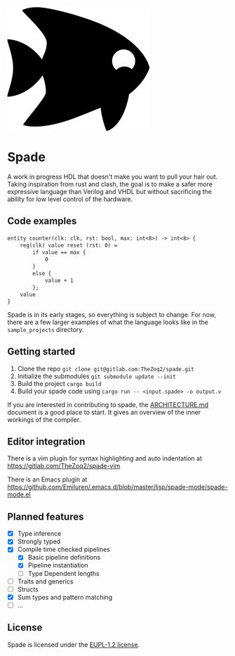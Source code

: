 <img src="misc/spadefish.svg" />

# Spade

A work in progress HDL that doesn't make you want to pull your hair out. Taking
inspiration from rust and clash, the goal is to make a safer more expressive
language than Verilog and VHDL but without sacrificing the ability for low
level control of the hardware.

## Code examples

```
entity counter(clk: clk, rst: bool, max: int<8>) -> int<8> {
    reg(clk) value reset (rst: 0) =
        if value == max {
            0
        }
        else {
            value + 1
        };
    value
}
```

Spade is in its early stages, so everything is subject to change. For now,
there are a few larger examples of what the language looks like in the `sample_projects` directory.


## Getting started
1. Clone the repo `git clone git@gitlab.com:TheZoq2/spade.git`
2. Initialize the submodules `git submodule update --init`
3. Build the project `cargo build`
4. Build your spade code using `cargo run -- <input.spade> -o output.v`

If you are interested in contributing to spade, the
[ARCHITECTURE.md](ARCHITECTURE.md) document is a good place to start. It gives
an overview of the inner workings of the compiler.

## Editor integration

There is a vim plugin for syntax highlighting and auto indentation at
https://gitlab.com/TheZoq2/spade-vim

There is an Emacs plugin at
https://github.com/Emiluren/.emacs.d/blob/master/lisp/spade-mode/spade-mode.el

## Planned features

- [x] Type inference
- [x] Strongly typed
- [x] Compile time checked pipelines
    - [x] Basic pipeline definitions
    - [x] Pipeline instantiation
    - [ ] Type Dependent lengths
- [ ] Traits and generics
- [ ] Structs
- [x] Sum types and pattern matching
- [ ] ...

## License

Spade is licensed under the [EUPL-1.2 license](LICENSE.txt).
